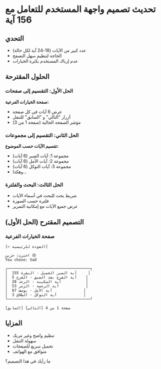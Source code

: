 # تحديث تصميم واجهة المستخدم للتعامل مع 156 آية

## التحدي
- عدد كبير من الآيات (18-24 آية لكل حالة)
- الحاجة لتنظيم سهل التصفح
- عدم إرباك المستخدم بكثرة الخيارات

## الحلول المقترحة

### الحل الأول: التقسيم إلى صفحات
**صفحة الخيارات الفرعية:**
- عرض 6 آيات في كل صفحة
- أزرار "التالي" و "السابق" للتنقل
- مؤشر الصفحة الحالية (صفحة 1 من 3)

### الحل الثاني: التقسيم إلى مجموعات
**تقسيم الآيات حسب الموضوع:**
- مجموعة 1: آيات الصبر (6 آيات)
- مجموعة 2: آيات الأمل (6 آيات)  
- مجموعة 3: آيات التوكل (6 آيات)
- وهكذا...

### الحل الثالث: البحث والفلترة
- شريط بحث للبحث في أسماء الآيات
- فلترة حسب السورة
- عرض جميع الآيات مع إمكانية التمرير

## التصميم المقترح (الحل الأول)

### صفحة الخيارات الفرعية
```
[← العودة للرئيسية]

اخترت: حزين 😢
You chose: Sad

┌─────────────────────────────────────┐
│  آية الصبر الجميل - البقرة 155     │
│  آية الفرج بعد الضيق - الشرح 5    │
│  آية السكينة - الرعد 28           │
│  آية الرحمة - الزمر 53            │
│  آية الأمل - يوسف 87              │
│  آية التوكل - الطلاق 3            │
└─────────────────────────────────────┘

[السابق] صفحة 1 من 4 [التالي]
```

## المزايا
- تنظيم واضح وغير مربك
- سهولة التنقل
- تحميل سريع للصفحات
- متوافق مع الهواتف

ما رأيك في هذا التصميم؟

